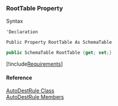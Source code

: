 ﻿### RootTable Property

Syntax

```vbnet
'Declaration

Public Property RootTable As SchemaTable
```

```csharp
public SchemaTable RootTable {get; set;}
```

[!include[Requirements](../partials/requirements.md)]

#### Reference

[AutoDestRule Class](fcSDK~FChoice.Foundation.Clarify.AutoDest.AutoDestRule.md)  
[AutoDestRule Members](fcSDK~FChoice.Foundation.Clarify.AutoDest.AutoDestRule_members.md)